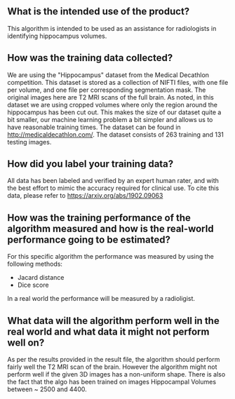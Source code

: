 ## What is the intended use of the product?  
This algorithm is intended to be used as an assistance for radiologists in identifying hippocampus volumes.


## How was the training data collected?  
We are using the "Hippocampus" dataset from the Medical Decathlon competition. This dataset is stored as a collection of NIFTI files, with one file per volume, and one file per corresponding segmentation mask. The original images here are T2 MRI scans of the full brain. As noted, in this dataset we are using cropped volumes where only the region around the hippocampus has been cut out. This makes the size of our dataset quite a bit smaller, our machine learning problem a bit simpler and allows us to have reasonable training times.
The dataset can be found in http://medicaldecathlon.com/. The dataset consists of 263 training and 131 testing images.  

## How did you label your training data?  
All data has been labeled and verified by an expert human rater, and with the best effort to mimic the accuracy required for clinical use. To cite this data, please refer to https://arxiv.org/abs/1902.09063

## How was the training performance of the algorithm measured and how is the real-world performance going to be estimated?  
For this specific algorithm the performance was measured by using the following methods:
- Jacard distance
- Dice score

In a real world the performance will be measured by a radioligist.  

## What data will the algorithm perform well in the real world and what data it might not perform well on?
As per the results provided in the result file, the algorithm should perform fairly well the T2 MRI scan of the brain.
However the algorithm might not perform well if the given 3D images has a non-uniform shape.
There is also the fact that the algo has been trained on images Hippocampal Volumes between ~ 2500 and 4400.


